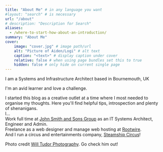 ```yaml
---
title: "About Me" # in any language you want
#layout: "search" # is necessary
url: "/about"
# description: "Description for Search"
aliases:
  - /where-to-start-how-about-an-introduction/
summary: "About Me"
cover:
    image: "cover.jpg" # image path/url
    alt: "Picture of Aiden/Logi" # alt text
    caption: "<text>" # display caption under cover
    relative: false # when using page bundles set this to true
    hidden: false # only hide on current single page  
---
```


I am a Systems and Infrastructure Architect based in Bournemouth, UK

I'm an avid learner and love a challenge.

I started this blog as a creative outlet at a time where I most needed to organise my thoughts. Here you'll find helpful tips, introspection and plenty of shenanigans.  
I...  
Work full time at [John Smith and Sons Group][1] as an IT Systems Architect, Engineer and Admin.  
Freelance as a web designer and manage web hosting at [Rootwire][2].  
And I run a circus and entertainments company, [Steamship Circus][4]!

Photo credit [Will Tudor Photography][5]. Go check him out!

 [1]: https://johnsmithgroup.co.uk/
 [2]: https://rootwire.co.uk/
 [4]: https://instagram.com/steamshipcircus/
 [5]: https://www.facebook.com/WillTudorPhoto/